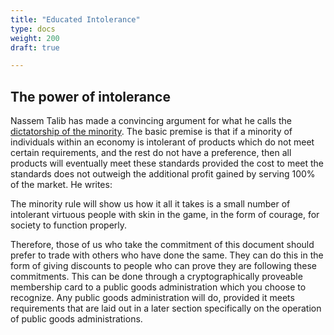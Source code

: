```yaml
---
title: "Educated Intolerance"
type: docs
weight: 200
draft: true

---
```


## The power of intolerance

Nassem Talib has made a convincing argument for what he calls the [dictatorship of the minority](https://medium.com/incerto/the-most-intolerant-wins-the-dictatorship-of-the-small-minority-3f1f83ce4e15).  The basic premise is that if a minority of individuals within an economy is intolerant of products which do not meet certain requirements, and the rest do not have a preference, then all products will eventually meet these standards provided the cost to meet the standards does not outweigh the additional profit gained by serving 100% of the market.  He writes:

The minority rule will show us how it all it takes is a small number of intolerant virtuous people with skin in the game, in the form of courage, for society to function properly.

Therefore, those of us who take the commitment of this document should prefer to trade with others who have done the same.  They can do this in the form of giving discounts to people who can prove they are following these commitments.  This can be done through a cryptographically proveable membership card to a public goods administration which you choose to recognize.  Any public goods administration will do, provided it meets requirements that are laid out in a later section specifically on the operation of public goods administrations.
